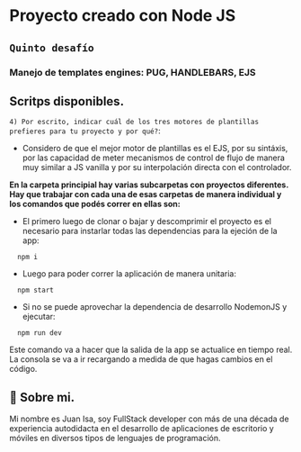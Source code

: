 
# Proyecto creado con Node JS
## `Quinto desafío` 
###  Manejo de templates engines: PUG, HANDLEBARS, EJS
## Scritps disponibles.

`4) Por escrito, indicar cuál de los tres motores de plantillas prefieres para tu proyecto y por qué?`: 
* Considero de que el mejor motor de plantillas es el EJS, por su sintáxis, por las capacidad de meter mecanismos de control de flujo de manera muy similar a JS vanilla y por su interpolación directa con el controlador.

**En la carpeta principial hay varias subcarpetas con proyectos diferentes. Hay que trabajar con cada una de esas carpetas de manera individual y los comandos que podés correr en ellas son:**

* El primero luego de clonar o bajar y descomprimir el proyecto es el necesario para instarlar todas las dependencias para la ejeción de la app:

```
  npm i
```
* Luego para poder correr la aplicación de manera unitaria:

```
  npm start
```
* Si no se puede aprovechar la dependencia de desarrollo NodemonJS y ejecutar:

```
  npm run dev
```

Este comando va a hacer que la salida de la app se actualice en tiempo real.
La consola se va a ir recargando a medida de que hagas cambios en el código.

## 🚀 Sobre mi.
Mi nombre es Juan Isa, soy FullStack developer con más de una década de experiencia 
autodidacta en el desarrollo de aplicaciones de escritorio y móviles en diversos tipos de lenguajes de programación.

